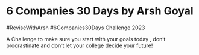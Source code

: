 # 6 Companies 30 Days by Arsh Goyal
#ReviseWithArsh #6Companies30Days Challenge 2023

A Challenge to make sure you start with your goals today , don’t procrastinate and don’t let your college decide your future!
